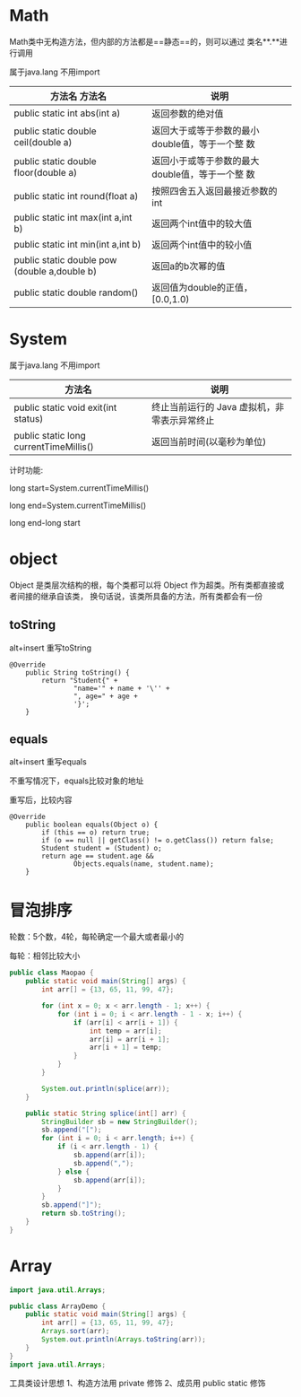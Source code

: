 # Math

Math类中无构造方法，但内部的方法都是==静态==的，则可以通过 类名**.**进行调用  

属于java.lang 不用import

| 方法名 方法名                                | 说明                                            |
| -------------------------------------------- | ----------------------------------------------- |
| public static int abs(int a)                 | 返回参数的绝对值                                |
| public static double ceil(double a)          | 返回大于或等于参数的最小double值，等于一个整 数 |
| public static double floor(double a)         | 返回小于或等于参数的最大double值，等于一个整 数 |
| public static int round(float a)             | 按照四舍五入返回最接近参数的int                 |
| public static int max(int a,int b)           | 返回两个int值中的较大值                         |
| public static int min(int a,int b)           | 返回两个int值中的较小值                         |
| public static double pow (double a,double b) | 返回a的b次幂的值                                |
| public static double random()                | 返回值为double的正值，[0.0,1.0)                 |

# System

属于java.lang 不用import

| 方法名                                 | 说明                                         |
| -------------------------------------- | -------------------------------------------- |
| public static void exit(int status)    | 终止当前运行的 Java 虚拟机，非零表示异常终止 |
| public static long currentTimeMillis() | 返回当前时间(以毫秒为单位)                   |

计时功能:

long start=System.currentTimeMillis()

long end=System.currentTimeMillis()

long end-long start

# object

Object 是类层次结构的根，每个类都可以将 Object 作为超类。所有类都直接或者间接的继承自该类，
换句话说，该类所具备的方法，所有类都会有一份  

## toString

alt+insert 重写toString

```
@Override
    public String toString() {
        return "Student{" +
                "name='" + name + '\'' +
                ", age=" + age +
                '}';
    }
```

## equals

alt+insert 重写equals

不重写情况下，equals比较对象的地址

重写后，比较内容

```
@Override
    public boolean equals(Object o) {
        if (this == o) return true;
        if (o == null || getClass() != o.getClass()) return false;
        Student student = (Student) o;
        return age == student.age &&
                Objects.equals(name, student.name);
    }
```

# 冒泡排序

轮数：5个数，4轮，每轮确定一个最大或者最小的

每轮：相邻比较大小

```java
public class Maopao {
    public static void main(String[] args) {
        int arr[] = {13, 65, 11, 99, 47};

        for (int x = 0; x < arr.length - 1; x++) {
            for (int i = 0; i < arr.length - 1 - x; i++) {
                if (arr[i] < arr[i + 1]) {
                    int temp = arr[i];
                    arr[i] = arr[i + 1];
                    arr[i + 1] = temp;
                }
            }
        }

        System.out.println(splice(arr));
    }

    public static String splice(int[] arr) {
        StringBuilder sb = new StringBuilder();
        sb.append("[");
        for (int i = 0; i < arr.length; i++) {
            if (i < arr.length - 1) {
                sb.append(arr[i]);
                sb.append(",");
            } else {
                sb.append(arr[i]);
            }
        }
        sb.append("]");
        return sb.toString();
    }
}
```

# Array

```java
import java.util.Arrays;

public class ArrayDemo {
    public static void main(String[] args) {
        int arr[] = {13, 65, 11, 99, 47};
        Arrays.sort(arr);
        System.out.println(Arrays.toString(arr));
    }
}
import java.util.Arrays;
```

工具类设计思想
1、构造方法用 private 修饰
2、成员用 public static 修饰  